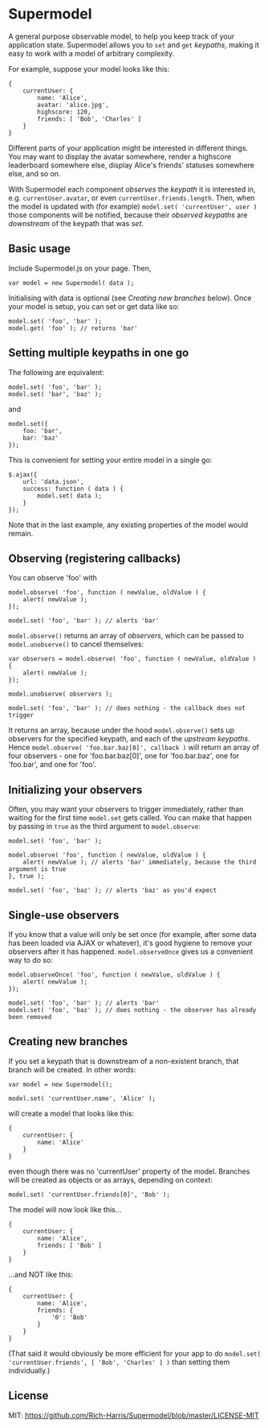 Supermodel
==========

A general purpose observable model, to help you keep track of your application state. Supermodel allows you to `set` and `get` *keypaths*, making it easy to work with a model of arbitrary complexity.

For example, suppose your model looks like this:

    {
        currentUser: {
            name: 'Alice',
            avatar: 'alice.jpg',
            highscore: 120,
            friends: [ 'Bob', 'Charles' ]
        }
    }

Different parts of your application might be interested in different things. You may want to display the avatar somewhere, render a highscore leaderboard somewhere else, display Alice's friends' statuses somewhere else, and so on.

With Supermodel each component *observes* the *keypath* it is interested in, e.g. `currentUser.avatar`, or even `currentUser.friends.length`. Then, when the model is updated with (for example) `model.set( 'currentUser', user )` those components will be notified, because their *observed keypaths* are *downstream* of the keypath that was *set*.




Basic usage
-----------

Include Supermodel.js on your page. Then,

    var model = new Supermodel( data );

Initialising with data is optional (see *Creating new branches* below). Once your model is setup, you can set or get data like so:

    model.set( 'foo', 'bar' );
    model.get( 'foo' ); // returns 'bar'



Setting multiple keypaths in one go
-----------------------------------

The following are equivalent:

    model.set( 'foo', 'bar' );
    model.set( 'bar', 'baz' );

and

    model.set({
        foo: 'bar',
        bar: 'baz'
    });

This is convenient for setting your entire model in a single go:

    $.ajax({
        url: 'data.json',
        success: function ( data ) {
            model.set( data );
        }
    });

Note that in the last example, any existing properties of the model would remain.



Observing (registering callbacks)
---------------------------------

You can observe 'foo' with

    model.observe( 'foo', function ( newValue, oldValue ) {
        alert( newValue );
    });

    model.set( 'foo', 'bar' ); // alerts 'bar'

`model.observe()` returns an array of *observers*, which can be passed to `model.unobserve()` to cancel themselves:

    var observers = model.observe( 'foo', function ( newValue, oldValue ) {
        alert( newValue );
    });

    model.unobserve( observers );

    model.set( 'foo', 'bar' ); // does nothing - the callback does not trigger

It returns an array, because under the hood `model.observe()` sets up observers for the specified keypath, and each of the *upstream keypaths*. Hence `model.observe( 'foo.bar.baz[0]', callback )` will return an array of four observers - one for 'foo.bar.baz[0]', one for 'foo.bar.baz', one for 'foo.bar', and one for 'foo'.



Initializing your observers
---------------------------

Often, you may want your observers to trigger immediately, rather than waiting for the first time `model.set` gets called. You can make that happen by passing in `true` as the third argument to `model.observe`:

    model.set( 'foo', 'bar' );

    model.observe( 'foo', function ( newValue, oldValue ) {
        alert( newValue ); // alerts 'bar' immediately, because the third argument is true
    }, true );

    model.set( 'foo', 'baz' ); // alerts 'baz' as you'd expect



Single-use observers
--------------------

If you know that a value will only be set once (for example, after some data has been loaded via AJAX or whatever), it's good hygiene to remove your observers after it has happened. `model.observeOnce` gives us a convenient way to do so:

    model.observeOnce( 'foo', function ( newValue, oldValue ) {
        alert( newValue );
    });

    model.set( 'foo', 'bar' ); // alerts 'bar'
    model.set( 'foo', 'baz' ); // does nothing - the observer has already been removed



Creating new branches
---------------------

If you set a keypath that is downstream of a non-existent branch, that branch will be created. In other words:

    var model = new Supermodel();

    model.set( 'currentUser.name', 'Alice' );

will create a model that looks like this:

    {
        currentUser: {
            name: 'Alice'
        }
    }

even though there was no 'currentUser' property of the model. Branches will be created as objects or as arrays, depending on context:

    model.set( 'currentUser.friends[0]', 'Bob' );

The model will now look like this...

    {
        currentUser: {
            name: 'Alice',
            friends: [ 'Bob' ]
        }
    }

...and NOT like this:

    {
        currentUser: {
            name: 'Alice',
            friends: {
                '0': 'Bob'
            }
        }
    }

(That said it would obviously be more efficient for your app to do `model.set( 'currentUser.friends', [ 'Bob', 'Charles' ] )` than setting them individually.) 




License
-------

MIT: https://github.com/Rich-Harris/Supermodel/blob/master/LICENSE-MIT